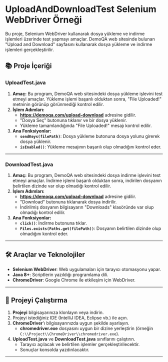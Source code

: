 # UploadAndDownloadTest Selenium WebDriver Örneği

Bu proje, Selenium WebDriver kullanarak dosya yükleme ve indirme işlemleri üzerinde test yapmayı amaçlar. DemoQA web sitesinde bulunan "Upload and Download" sayfasını kullanarak dosya yükleme ve indirme işlemleri gerçekleştirilir.

## 📚 Proje İçeriği

### **UploadTest.java**
1. **Amaç:** Bu program, DemoQA web sitesindeki dosya yükleme işlevini test etmeyi amaçlar. Yükleme işlemi başarılı olduktan sonra, "File Uploaded!" metninin görünüp görünmediği kontrol edilir.
2. **İşlem Adımları:**
   - **https://demoqa.com/upload-download** adresine gidilir.
   - "Dosya Seç" butonuna tıklanır ve bir dosya yüklenir.
   - Yükleme tamamlandığında "File Uploaded!" mesajı kontrol edilir.
3. **Ana Fonksiyonlar:**
   - **`sendKeys(filePath)`**: Dosya yükleme butonuna dosya yolunu girerek dosya yüklenir.
   - **`isEnabled()`**: Yükleme mesajının başarılı olup olmadığını kontrol eder.

---

### **DownloadTest.java**
1. **Amaç:** Bu program, DemoQA web sitesindeki dosya indirme işlevini test etmeyi amaçlar. İndirme işlemi başarılı olduktan sonra, indirilen dosyanın belirtilen dizinde var olup olmadığı kontrol edilir.
2. **İşlem Adımları:**
   - **https://demoqa.com/upload-download** adresine gidilir.
   - "Download" butonuna tıklanarak dosya indirilir.
   - İndirilmiş dosyanın bilgisayarın "Downloads" klasöründe var olup olmadığı kontrol edilir.
3. **Ana Fonksiyonlar:**
   - **`click()`**: İndirme butonuna tıklar.
   - **`Files.exists(Paths.get(filePath))`**: Dosyanın belirtilen dizinde olup olmadığını kontrol eder.

---

## 🛠️ Araçlar ve Teknolojiler

- **Selenium WebDriver**: Web uygulamaları için tarayıcı otomasyonu yapar.
- **Java 8+**: Scriptlerin yazıldığı programlama dili.
- **ChromeDriver**: Google Chrome ile etkileşim için WebDriver.

---

## 🚀 Projeyi Çalıştırma

1. **Projeyi** bilgisayarınıza klonlayın veya indirin.
2. Projeyi istediğiniz IDE (IntelliJ IDEA, Eclipse vb.) ile açın.
3. **ChromeDriver**'ı bilgisayarınızda uygun şekilde ayarlayın.
   - **chromedriver.exe** dosyasını uygun bir dizine yerleştirin (örneğin `C:\\Project\\ChromeDriver\\chromedriver.exe`).
4. **UploadTest.java** ve **DownloadTest.java** sınıflarını çalıştırın.
   - Tarayıcı açılacak ve belirtilen işlemler gerçekleştirilecektir.
   - Sonuçlar konsolda yazdırılacaktır.

---
